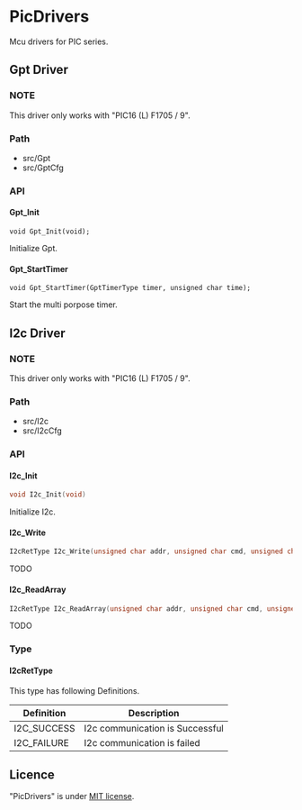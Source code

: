 # PicDrivers
Mcu drivers for PIC series.

## Gpt Driver
### NOTE
This driver only works with "PIC16 (L) F1705 / 9".

### Path
* src/Gpt
* src/GptCfg

### API
#### Gpt_Init
```
void Gpt_Init(void);
```

Initialize Gpt.

#### Gpt_StartTimer
```
void Gpt_StartTimer(GptTimerType timer, unsigned char time);
```

Start the multi porpose timer.

## I2c Driver
### NOTE
This driver only works with "PIC16 (L) F1705 / 9".

### Path
* src/I2c
* src/I2cCfg

### API
#### I2c_Init
```c
void I2c_Init(void)
```

Initialize I2c.

#### I2c_Write
``` c
I2cRetType I2c_Write(unsigned char addr, unsigned char cmd, unsigned char data);
```

TODO

#### I2c_ReadArray
``` c
I2cRetType I2c_ReadArray(unsigned char addr, unsigned char cmd, unsigned char size, unsigned char* data);
```
TODO

### Type
#### I2cRetType
This type has following Definitions.

|Definition|Description|
|-|-|
|I2C_SUCCESS|I2c communication is Successful|
|I2C_FAILURE|I2c communication is failed|

## Licence
"PicDrivers" is under [MIT license](https://en.wikipedia.org/wiki/MIT_License).
